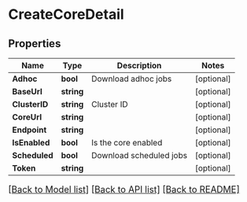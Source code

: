 # CreateCoreDetail

## Properties

Name | Type | Description | Notes
------------ | ------------- | ------------- | -------------
**Adhoc** | **bool** | Download adhoc jobs | [optional] 
**BaseUrl** | **string** |  | [optional] 
**ClusterID** | **string** | Cluster ID | [optional] 
**CoreUrl** | **string** |  | [optional] 
**Endpoint** | **string** |  | [optional] 
**IsEnabled** | **bool** | Is the core enabled | [optional] 
**Scheduled** | **bool** | Download scheduled jobs | [optional] 
**Token** | **string** |  | [optional] 

[[Back to Model list]](../README.md#documentation-for-models) [[Back to API list]](../README.md#documentation-for-api-endpoints) [[Back to README]](../README.md)

<style>
     p, ul, ol, li { font-size: 18px !important;}
</style>



